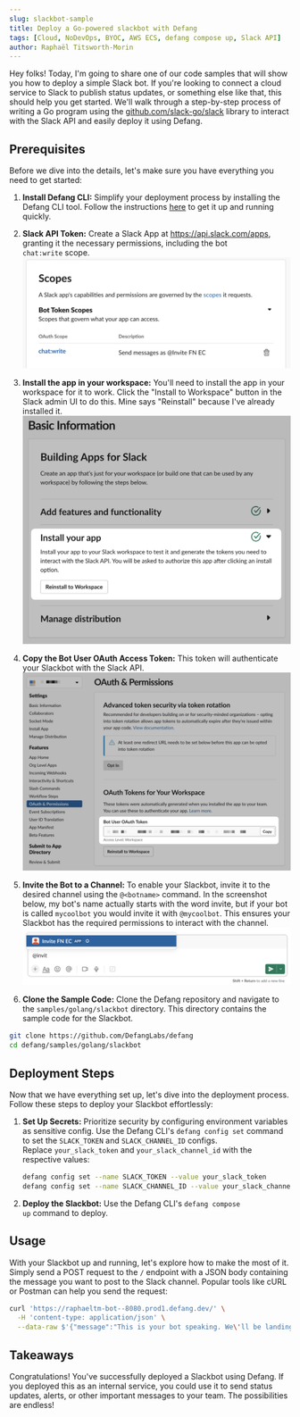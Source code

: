 ```yaml
---
slug: slackbot-sample
title: Deploy a Go-powered slackbot with Defang
tags: [Cloud, NoDevOps, BYOC, AWS ECS, defang compose up, Slack API]
author: Raphaël Titsworth-Morin
---
```


Hey folks! Today, I'm going to share one of our code samples that will show you how to deploy a simple Slack bot. If you're looking to connect a cloud service to Slack to publish status updates, or something else like that, this should help you get started. We'll walk through a step-by-step process of writing a Go program using the [github.com/slack-go/slack](https://github.com/slack-go/slack) library to interact with the Slack API and easily deploy it using Defang.

## Prerequisites

Before we dive into the details, let's make sure you have everything you need to get started:

1.  **Install Defang CLI:** Simplify your deployment process by installing the Defang CLI tool. Follow the instructions [here](https://docs.defang.io/docs/getting-started#install-the-defang-cli) to get it up and running quickly.

2.  **Slack API Token:** Create a Slack App at https://api.slack.com/apps, granting it the necessary permissions, including the bot `chat:write` scope.
![screenshot of the slack admin UI showing the bot scopes](/img/slackbot-sample/scopes.png)

3. **Install the app in your workspace:** You'll need to install the app in your workspace for it to work. Click the "Install to Workspace" button in the Slack admin UI to do this. Mine says "Reinstall" because I've already installed it.
![screenshot of the slack admin UI showing the install button](/img/slackbot-sample/install-app.png)

4. **Copy the Bot User OAuth Access Token:** This token will authenticate your Slackbot with the Slack API.
![screenshot of the slack admin UI showing the auth token field](/img/slackbot-sample/token.png)

5. **Invite the Bot to a Channel:** To enable your Slackbot, invite it to the desired channel using the `@<botname>` command. In the screenshot below, my bot's name actually starts with the word invite, but if your bot is called `mycoolbot` you would invite it with `@mycoolbot`. This ensures your Slackbot has the required permissions to interact with the channel.
![screenshot of the slack chat UI showing me inviting my bot](/img/slackbot-sample/invite.png)

6. **Clone the Sample Code:** Clone the Defang repository and navigate to the `samples/golang/slackbot` directory. This directory contains the sample code for the Slackbot.

```bash
git clone https://github.com/DefangLabs/defang
cd defang/samples/golang/slackbot
```

## Deployment Steps

Now that we have everything set up, let's dive into the deployment process. Follow these steps to deploy your Slackbot effortlessly:

1.  **Set Up Secrets:** Prioritize security by configuring environment variables as sensitive config. Use the Defang CLI's `defang config set` command to set the `SLACK_TOKEN` and `SLACK_CHANNEL_ID` configs.
    Replace `your_slack_token` and `your_slack_channel_id` with the respective values:

    ```bash
    defang config set --name SLACK_TOKEN --value your_slack_token
    defang config set --name SLACK_CHANNEL_ID --value your_slack_channel_id
    ```

2.  **Deploy the Slackbot:**  Use the Defang CLI's `defang compose up` command to deploy.

## Usage
With your Slackbot up and running, let's explore how to make the most of it. Simply send a POST request to the `/` endpoint with a JSON body containing the message you want to post to the Slack channel. Popular tools like cURL or Postman can help you send the request:

```bash
curl 'https://raphaeltm-bot--8080.prod1.defang.dev/' \
  -H 'content-type: application/json' \
  --data-raw $'{"message":"This is your bot speaking. We\'ll be landing in 10 minutes. Please fasten your seatbelts."}'
```

## Takeaways
Congratulations! You've successfully deployed a Slackbot using Defang. If you deployed this as an internal service, you could use it to send status updates, alerts, or other important messages to your team. The possibilities are endless!
